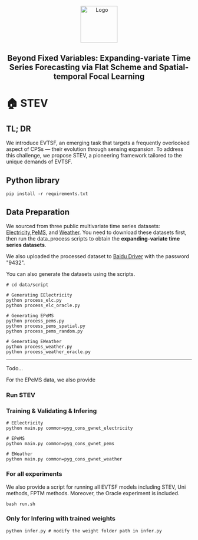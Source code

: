 <p align="center">
 <img width="100px" src="https://github.githubassets.com/images/mona-loading-default.gif" align="center" alt="Logo" />
 <h2 align="center">Beyond Fixed Variables: Expanding-variate Time Series
Forecasting via Flat Scheme and Spatial-temporal Focal Learning</h2>
</p>

# :house: STEV

## TL; DR
We introduce EVTSF, an emerging task that targets a frequently overlooked aspect of CPSs — their evolution through sensing expansion. To address this challenge, we propose STEV, a pioneering framework tailored to the unique demands of EVTSF.

## Python library
```
pip install -r requirements.txt
```

## Data Preparation
We sourced from three public multivariate time series datasets: [Electricity](https://archive.ics.uci.edu/dataset/321/electricityloaddiagrams20112014),[PeMS](https://www.kaggle.com/datasets/liuxu77/largest), and [Weather](https://drive.google.com/drive/folders/1sPCg8nMuDa0bAWsHPwskKkPOzaVcBneD). You need to download these datasets first, then run the data_process scripts to obtain the **expanding-variate time series datasets**.

We also uploaded the processed dataset to [Baidu Driver](https://pan.baidu.com/s/1isPCg5rm53vz5xbXIAr3nw) with the password "9432". 

You can also generate the datasets using the scripts.
```
# cd data/script

# Generating EElectricity
python process_elc.py
python process_elc_oracle.py

# Generating EPeMS
python process_pems.py
python process_pems_spatial.py
python process_pems_random.py

# Generating EWeather
python process_weather.py
python process_weather_oracle.py
```
---
Todo...

For the EPeMS data, we also provide 

### Run STEV
### Training & Validating & Infering
```
# EElectricity
python main.py common=pyg_cons_gwnet_electricity

# EPeMS
python main.py common=pyg_cons_gwnet_pems

# EWeather
python main.py common=pyg_cons_gwnet_weather

```

### For all experiments
We also provide a script for running all EVTSF models including STEV, Uni methods, FPTM methods. Moreover, the Oracle experiment is included.
```
bash run.sh
```

### Only for Infering with trained weights
```
python infer.py # modify the weight folder path in infer.py
```
